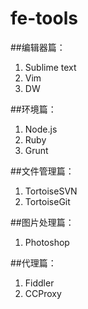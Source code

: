 # fe-tools

##编辑器篇：
1. Sublime text
2. Vim
3. DW

##环境篇：
1. Node.js
2. Ruby
3. Grunt

##文件管理篇：
1. TortoiseSVN
2. TortoiseGit

##图片处理篇：
1. Photoshop

##代理篇：
1. Fiddler
2. CCProxy
